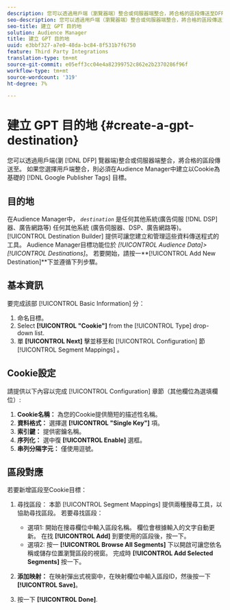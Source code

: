 ```yaml
---
description: 您可以透過用戶端（瀏覽器端）整合或伺服器端整合，將合格的區段傳送至DFP。 如果您選擇用戶端整合，您必須在Audience Manager中為Google Publisher標籤建立Cookie型目標。
seo-description: 您可以透過用戶端（瀏覽器端）整合或伺服器端整合，將合格的區段傳送至DFP。 如果您選擇用戶端整合，您必須在Audience Manager中為Google Publisher標籤建立Cookie型目標。
seo-title: 建立 GPT 目的地
solution: Audience Manager
title: 建立 GPT 目的地
uuid: e3bbf327-a7e0-48da-bc84-8f531b7f6750
feature: Third Party Integrations
translation-type: tm+mt
source-git-commit: e05eff3cc04e4a82399752c862e2b2370286f96f
workflow-type: tm+mt
source-wordcount: '319'
ht-degree: 7%

---
```



# 建立 GPT 目的地 {#create-a-gpt-destination}

您可以透過用戶端(瀏 [!DNL DFP] 覽器端)整合或伺服器端整合，將合格的區段傳送至。 如果您選擇用戶端整合，則必須在Audience Manager中建立以Cookie為基礎的 [!DNL Google Publisher Tags] 目標。

## 目的地

在Audience Manager中， *`destination`* 是任何其他系統(廣告伺服 [!DNL DSP]器、廣告網路等) 任何其他系統 (廣告伺服器、DSP、廣告網路等)。[!UICONTROL Destination Builder] 提供可讓您建立和管理這些資料傳送程式的工具。 Audience Manager目標功能位於 *[!UICONTROL Audience Data]>[!UICONTROL Destinations]*。 若要開始，請按一&#x200B;**[!UICONTROL Add New Destination]**下並遵循下列步驟。

## 基本資訊

要完成該部 [!UICONTROL Basic Information] 分：

1. 命名目標。
1. Select **[!UICONTROL "Cookie"]** from the [!UICONTROL Type] drop-down list.
1. 單 **[!UICONTROL Next]** 擊並移至和 [!UICONTROL Configuration] 節 [!UICONTROL Segment Mappings] 。

## Cookie設定

請提供以下內容以完成 [!UICONTROL Configuration] 章節（其他欄位為選填欄位）:

1. **Cookie名稱：** 為您的Cookie提供簡短的描述性名稱。
1. **資料格式：** 選擇選 **[!UICONTROL "Single Key"]** 項。
1. **索引鍵：** 提供密鑰名稱。
1. **序列化：** 選中復 **[!UICONTROL Enable]** 選框。
1. **串列分隔字元：** 僅使用逗號。

## 區段對應

若要新增區段至Cookie目標：

1. 尋找區段： 本節 [!UICONTROL Segment Mappings] 提供兩種搜尋工具，以協助尋找區段。 若要尋找區段：

   * 選項1: 開始在搜尋欄位中輸入區段名稱。 欄位會根據輸入的文字自動更新。 在找 **[!UICONTROL Add]** 到要使用的區段後，按一下。
   * 選項2: 按一 **[!UICONTROL Browse All Segments]** 下以開啟可讓您依名稱或儲存位置瀏覽區段的視窗。 完成時 **[!UICONTROL Add Selected Segments]** 按一下。

1. **添加映射：** 在映射彈出式視窗中，在映射欄位中輸入區段ID，然後按一下 **[!UICONTROL Save]**。

1. 按一下 **[!UICONTROL Done]**.